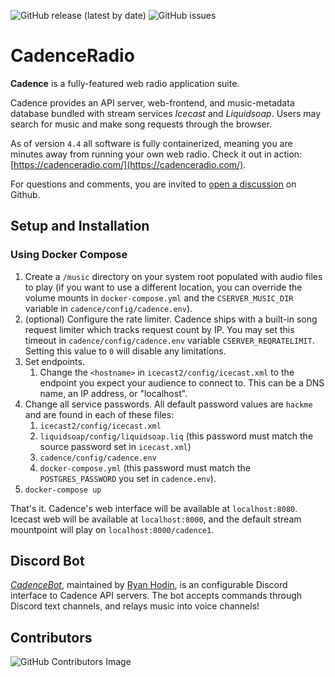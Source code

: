 ![GitHub release (latest by date)](https://img.shields.io/github/v/release/kenellorando/cadence?style=flat-square)
![GitHub issues](https://img.shields.io/github/issues/kenellorando/cadence?style=flat-square)

# CadenceRadio

**Cadence** is a fully-featured web radio application suite. 

Cadence provides an API server, web-frontend, and music-metadata database bundled with stream services _Icecast_ and _Liquidsoap_. Users may search for music and make song requests through the browser.

As of version `4.4` all software is fully containerized, meaning you are minutes away from running your own web radio. Check it out in action: [https://cadenceradio.com/](https://cadenceradio.com/).

For questions and comments, you are invited to [open a discussion](https://github.com/kenellorando/cadence/discussions) on Github.


## Setup and Installation

### Using Docker Compose

1. Create a `/music` directory on your system root populated with audio files to play (if you want to use a different location, you can override the volume mounts in `docker-compose.yml` and the `CSERVER_MUSIC_DIR` variable in `cadence/config/cadence.env`).
2. (optional) Configure the rate limiter. Cadence ships with a built-in song request limiter which tracks request count by IP. You may set this timeout in `cadence/config/cadence.env` variable `CSERVER_REQRATELIMIT`. Setting this value to `0` will disable any limitations.
3. Set endpoints.
   1. Change the `<hostname>` in `icecast2/config/icecast.xml` to the endpoint you expect your audience to connect to. This can be a DNS name, an IP address, or "localhost".
4. Change all service passwords. All default password values are `hackme` and are found in each of these files:
   1. `icecast2/config/icecast.xml`
   2. `liquidsoap/config/liquidsoap.liq` (this password must match the source password set in `icecast.xml`)
   3. `cadence/config/cadence.env` 
   4. `docker-compose.yml` (this password must match the `POSTGRES_PASSWORD` you set in `cadence.env`).
5. `docker-compose up`

That's it. Cadence's web interface will be available at `localhost:8080`. Icecast web will be available at `localhost:8000`, and the default stream mountpoint will play on `localhost:8000/cadence1`.


## Discord Bot

_[CadenceBot](https://github.com/za419/CadenceBot/issues)_, maintained by [Ryan Hodin](https://github.com/za419), is an configurable Discord interface to Cadence API servers. The bot accepts commands through Discord text channels, and relays music into voice channels!

## Contributors

![GitHub Contributors Image](https://contrib.rocks/image?repo=kenellorando/cadence)
